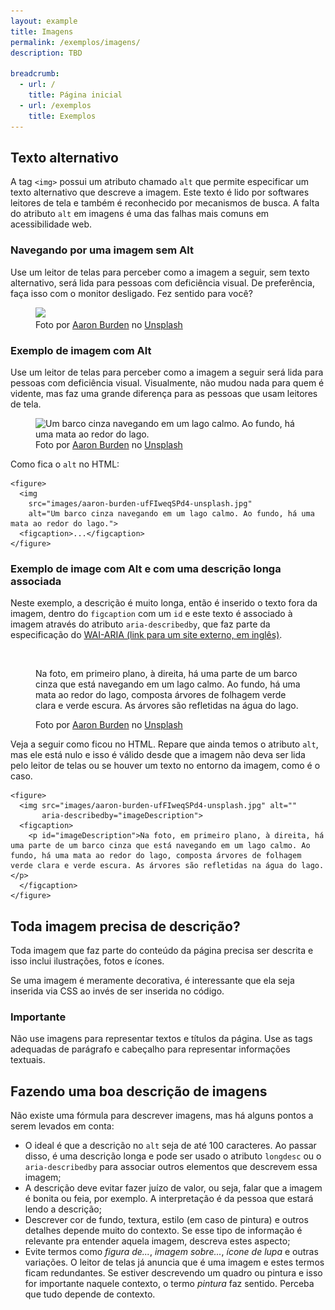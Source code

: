 ```yaml
---
layout: example
title: Imagens
permalink: /exemplos/imagens/
description: TBD

breadcrumb:
  - url: /
    title: Página inicial
  - url: /exemplos
    title: Exemplos
---
```


## Texto alternativo

A tag `<img>` possui um atributo chamado `alt` que permite especificar um texto alternativo que descreve a imagem. Este texto é lido por softwares leitores de tela e também é reconhecido por mecanismos de busca. A falta do atributo `alt` em imagens é uma das falhas mais comuns em acessibilidade web.

### Navegando por uma imagem sem Alt

Use um leitor de telas para perceber como a imagem a seguir, sem texto alternativo, será lida para pessoas com deficiência visual. De preferência, faça isso com o monitor desligado. Fez sentido para você?

<figure>
  <img src="{{ site.baseurl }}/images/aaron-burden-ufFIweqSPd4-unsplash.jpg">
  <figcaption>
    Foto por <a href="https://unsplash.com/@aaronburden?utm_source=unsplash&utm_medium=referral&utm_content=creditCopyText">Aaron Burden</a> no <a href="https://unsplash.com/s/photos/lake?utm_source=unsplash&utm_medium=referral&utm_content=creditCopyText">Unsplash</a>
  </figcaption>
</figure>

### Exemplo de imagem com Alt

Use um leitor de telas para perceber como a imagem a seguir será lida para pessoas com deficiência visual. Visualmente, não mudou nada para quem é vidente, mas faz uma grande diferença para as pessoas que usam leitores de tela.

<figure>
  <img src="{{ site.baseurl }}/images/aaron-burden-ufFIweqSPd4-unsplash.jpg" alt="Um barco cinza navegando em um lago calmo. Ao fundo, há uma mata ao redor do lago.">
  <figcaption>
    Foto por <a href="https://unsplash.com/@aaronburden?utm_source=unsplash&utm_medium=referral&utm_content=creditCopyText">Aaron Burden</a> no <a href="https://unsplash.com/s/photos/lake?utm_source=unsplash&utm_medium=referral&utm_content=creditCopyText">Unsplash</a>
  </figcaption>
</figure>

Como fica o `alt` no HTML:

    <figure>
      <img 
        src="images/aaron-burden-ufFIweqSPd4-unsplash.jpg" 
        alt="Um barco cinza navegando em um lago calmo. Ao fundo, há uma mata ao redor do lago.">
      <figcaption>...</figcaption>
    </figure>

### Exemplo de image com Alt e com uma descrição longa associada

Neste exemplo, a descrição é muito longa, então é inserido o texto fora da imagem, dentro do `figcaption` com um `id` e este texto é associado à imagem através do atributo `aria-describedby`, que faz parte da especificação do <a href="https://www.w3.org/WAI/standards-guidelines/aria/">WAI-ARIA (link para um site externo, em inglês)</a>.

<figure>
  <img src="{{ site.baseurl }}/images/aaron-burden-ufFIweqSPd4-unsplash.jpg" alt="" aria-describedby="imageDescription">
  <figcaption>
    <p id="imageDescription">Na foto, em primeiro plano, à direita, há uma parte de um barco cinza que está navegando em um lago calmo. Ao fundo, há uma mata ao redor do lago, composta árvores de folhagem verde clara e verde escura. As árvores são refletidas na água do lago.</p>
    Foto por <a href="https://unsplash.com/@aaronburden?utm_source=unsplash&utm_medium=referral&utm_content=creditCopyText">Aaron Burden</a> no <a href="https://unsplash.com/s/photos/lake?utm_source=unsplash&utm_medium=referral&utm_content=creditCopyText">Unsplash</a>
  </figcaption>
</figure>

Veja a seguir como ficou no HTML. Repare que ainda temos o atributo `alt`, mas ele está nulo e isso é válido desde que a imagem não deva ser lida pelo leitor de telas ou se houver um texto no entorno da imagem, como é o caso.

    <figure>
      <img src="images/aaron-burden-ufFIweqSPd4-unsplash.jpg" alt="" 
           aria-describedby="imageDescription">
      <figcaption>
        <p id="imageDescription">Na foto, em primeiro plano, à direita, há uma parte de um barco cinza que está navegando em um lago calmo. Ao fundo, há uma mata ao redor do lago, composta árvores de folhagem verde clara e verde escura. As árvores são refletidas na água do lago.</p>
      </figcaption>
    </figure>

## Toda imagem precisa de descrição?

Toda imagem que faz parte do conteúdo da página precisa ser descrita e isso inclui ilustrações, fotos e ícones.

Se uma imagem é meramente decorativa, é interessante que ela seja inserida via CSS ao invés de ser inserida no código.

<div class="tip">
  <h3 class="tip-title">Importante</h3>
  <p>Não use imagens para representar textos e títulos da página. Use as tags adequadas de parágrafo e cabeçalho para representar informações textuais.</p>
</div>

## Fazendo uma boa descrição de imagens

Não existe uma fórmula para descrever imagens, mas há alguns pontos a serem levados em conta:
- O ideal é que a descrição no `alt` seja de até 100 caracteres. Ao passar disso, é uma descrição longa e pode ser usado o atributo `longdesc` ou o `aria-describedby` para associar outros elementos que descrevem essa imagem;
- A descrição deve evitar fazer juízo de valor, ou seja, falar que a imagem é bonita ou feia, por exemplo. A interpretação é da pessoa que estará lendo a descrição;
- Descrever cor de fundo, textura, estilo (em caso de pintura) e outros detalhes depende muito do contexto. Se esse tipo de informação é relevante pra entender aquela imagem, descreva estes aspecto;
- Evite termos como *figura de...*, *imagem sobre...*, *ícone de lupa* e outras variações. O leitor de telas já anuncia que é uma imagem e estes termos ficam redundantes. Se estiver descrevendo um quadro ou pintura e isso for importante naquele contexto, o termo *pintura* faz sentido. Perceba que tudo depende de contexto.